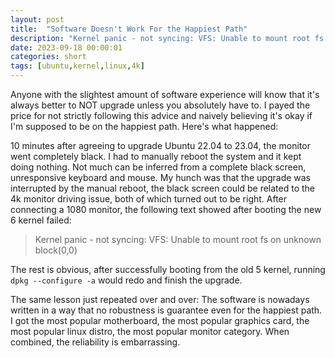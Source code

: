 ```yaml
---
layout: post
title:  "Software Doesn't Work For the Happiest Path"
description: "Kernel panic - not syncing: VFS: Unable to mount root fs on unknown block(0,0)"
date: 2023-09-18 00:00:01
categories: short
tags: [ubuntu,kernel,linux,4k]
---
```

Anyone with the slightest amount of software experience will know that it's always better to NOT upgrade unless you absolutely have to. I payed the price for not strictly following this advice and naively believing it's okay if I'm supposed to be on the happiest path. Here's what happened:

10 minutes after agreeing to upgrade Ubuntu 22.04 to 23.04, the monitor went completely black. I had to manually reboot the system and it kept doing nothing. Not much can be inferred from a complete black screen, unresponsive keyboard and mouse. My hunch was that the upgrade was interrupted by the manual reboot, the black screen could be related to the 4k monitor driving issue, both of which turned out to be right. After connecting a 1080 monitor, the following text showed after booting the new 6 kernel failed:

> Kernel panic - not syncing: VFS: Unable to mount root fs on unknown block(0,0)

The rest is obvious, after successfully booting from the old 5 kernel, running `dpkg --configure -a` would redo and finish the upgrade.

The same lesson just repeated over and over: The software is nowadays written in a way that no robustness is guarantee even for the happiest path. I got the most popular motherboard, the most popular graphics card, the most popular linux distro, the most popular monitor category. When combined, the reliability is embarrassing.